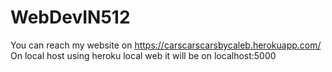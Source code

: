 # WebDevIN512
You can reach my website on https://carscarscarsbycaleb.herokuapp.com/
On local host using heroku local web it will be on localhost:5000
